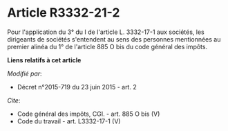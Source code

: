 # Article R3332-21-2

Pour l'application du 3° du I de l'article L. 3332-17-1 aux sociétés, les dirigeants de sociétés s'entendent au sens des
personnes mentionnées au premier alinéa du 1° de l'article 885 O bis du code général des impôts.

**Liens relatifs à cet article**

_Modifié par_:

  - Décret n°2015-719 du 23 juin 2015 - art. 2

_Cite_:

  - Code général des impôts, CGI. - art. 885 O bis (V)
  - Code du travail - art. L3332-17-1 (V)
